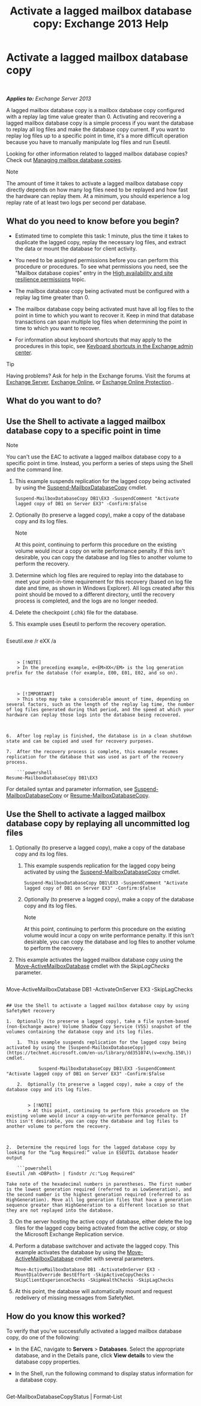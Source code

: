 ﻿---
title: 'Activate a lagged mailbox database copy: Exchange 2013 Help'
TOCTitle: Activate a lagged mailbox database copy
ms:assetid: 493d9c40-644d-49d6-9291-949acbcfdcb6
ms:mtpsurl: https://technet.microsoft.com/en-us/library/Dd979786(v=EXCHG.150)
ms:contentKeyID: 48385050
ms.date: 12/09/2016
mtps_version: v=EXCHG.150
---

# Activate a lagged mailbox database copy

 

_**Applies to:** Exchange Server 2013_


A lagged mailbox database copy is a mailbox database copy configured with a replay lag time value greater than 0. Activating and recovering a lagged mailbox database copy is a simple process if you want the database to replay all log files and make the database copy current. If you want to replay log files up to a specific point in time, it's a more difficult operation because you have to manually manipulate log files and run Eseutil.

Looking for other information related to lagged mailbox database copies? Check out [Managing mailbox database copies](managing-mailbox-database-copies-exchange-2013-help.md).


> [!NOTE]
> The amount of time it takes to activate a lagged mailbox database copy directly depends on how many log files need to be replayed and how fast the hardware can replay them. At a minimum, you should experience a log replay rate of at least two logs per second per database.



## What do you need to know before you begin?

  - Estimated time to complete this task: 1 minute, plus the time it takes to duplicate the lagged copy, replay the necessary log files, and extract the data or mount the database for client activity.

  - You need to be assigned permissions before you can perform this procedure or procedures. To see what permissions you need, see the "Mailbox database copies" entry in the [High availability and site resilience permissions](high-availability-and-site-resilience-permissions-exchange-2013-help.md) topic.

  - The mailbox database copy being activated must be configured with a replay lag time greater than 0.

  - The mailbox database copy being activated must have all log files to the point in time to which you want to recover it. Keep in mind that database transactions can span multiple log files when determining the point in time to which you want to recover.

  - For information about keyboard shortcuts that may apply to the procedures in this topic, see [Keyboard shortcuts in the Exchange admin center](keyboard-shortcuts-in-the-exchange-admin-center-exchange-online-protection-help.md).


> [!TIP]
> Having problems? Ask for help in the Exchange forums. Visit the forums at <A href="https://go.microsoft.com/fwlink/p/?linkid=60612">Exchange Server</A>, <A href="https://go.microsoft.com/fwlink/p/?linkid=267542">Exchange Online</A>, or <A href="https://go.microsoft.com/fwlink/p/?linkid=285351">Exchange Online Protection</A>..



## What do you want to do?

## Use the Shell to activate a lagged mailbox database copy to a specific point in time


> [!NOTE]
> You can't use the EAC to activate a lagged mailbox database copy to a specific point in time. Instead, you perform a series of steps using the Shell and the command line.



1.  This example suspends replication for the lagged copy being activated by using the [Suspend-MailboxDatabaseCopy](https://technet.microsoft.com/en-us/library/dd351074\(v=exchg.150\)) cmdlet.
    
        Suspend-MailboxDatabaseCopy DB1\EX3 -SuspendComment "Activate lagged copy of DB1 on Server EX3" -Confirm:$false

2.  Optionally (to preserve a lagged copy), make a copy of the database copy and its log files.
    

    > [!NOTE]
    > At this point, continuing to perform this procedure on the existing volume would incur a copy on write performance penalty. If this isn't desirable, you can copy the database and log files to another volume to perform the recovery.



3.  Determine which log files are required to replay into the database to meet your point-in-time requirement for this recovery (based on log file date and time, as shown in Windows Explorer). All logs created after this point should be moved to a different directory, until the recovery process is completed, and the logs are no longer needed.

4.  Delete the checkpoint (.chk) file for the database.

5.  This example uses Eseutil to perform the recovery operation.
    
    ```powershell
Eseutil.exe /r eXX /a
```
    

    > [!NOTE]
    > In the preceding example, e<EM>XX</EM> is the log generation prefix for the database (for example, E00, E01, E02, and so on).

    

    > [!IMPORTANT]
    > This step may take a considerable amount of time, depending on several factors, such as the length of the replay lag time, the number of log files generated during that period, and the speed at which your hardware can replay those logs into the database being recovered.



6.  After log replay is finished, the database is in a clean shutdown state and can be copied and used for recovery purposes.

7.  After the recovery process is complete, this example resumes replication for the database that was used as part of the recovery process.
    
    ```powershell
Resume-MailboxDatabaseCopy DB1\EX3
```

For detailed syntax and parameter information, see [Suspend-MailboxDatabaseCopy](https://technet.microsoft.com/en-us/library/dd351074\(v=exchg.150\)) or [Resume-MailboxDatabaseCopy](https://technet.microsoft.com/en-us/library/dd335220\(v=exchg.150\)).

## Use the Shell to activate a lagged mailbox database copy by replaying all uncommitted log files

1.  Optionally (to preserve a lagged copy), make a copy of the database copy and its log files.
    
    1.  This example suspends replication for the lagged copy being activated by using the [Suspend-MailboxDatabaseCopy](https://technet.microsoft.com/en-us/library/dd351074\(v=exchg.150\)) cmdlet.
        
            Suspend-MailboxDatabaseCopy DB1\EX3 -SuspendComment "Activate lagged copy of DB1 on Server EX3" -Confirm:$false
    
    2.  Optionally (to preserve a lagged copy), make a copy of the database copy and its log files.
        

        > [!NOTE]
        > At this point, continuing to perform this procedure on the existing volume would incur a copy on write performance penalty. If this isn't desirable, you can copy the database and log files to another volume to perform the recovery.



2.  This example activates the lagged mailbox database copy using the [Move-ActiveMailboxDatabase](https://technet.microsoft.com/en-us/library/dd298068\(v=exchg.150\)) cmdlet with the *SkipLagChecks* parameter.
    
    ```powershell
Move-ActiveMailboxDatabase DB1 -ActivateOnServer EX3 -SkipLagChecks
```

## Use the Shell to activate a lagged mailbox database copy by using SafetyNet recovery

1.  Optionally (to preserve a lagged copy), take a file system-based (non-Exchange aware) Volume Shadow Copy Service (VSS) snapshot of the volumes containing the database copy and its log files.
    
    1.  This example suspends replication for the lagged copy being activated by using the [Suspend-MailboxDatabaseCopy](https://technet.microsoft.com/en-us/library/dd351074\(v=exchg.150\)) cmdlet.
        
            Suspend-MailboxDatabaseCopy DB1\EX3 -SuspendComment "Activate lagged copy of DB1 on Server EX3" -Confirm:$false
    
    2.  Optionally (to preserve a lagged copy), make a copy of the database copy and its log files.
        

        > [!NOTE]
        > At this point, continuing to perform this procedure on the existing volume would incur a copy-on-write performance penalty. If this isn't desirable, you can copy the database and log files to another volume to perform the recovery.



2.  Determine the required logs for the lagged database copy by looking for the “Log Required:” value in ESEUTIL database header output
    
    ```powershell
Eseutil /mh <DBPath> | findstr /c:"Log Required"
```
    
    Take note of the hexadecimal numbers in parentheses. The first number is the lowest generation required (referred to as LowGeneration), and the second number is the highest generation required (referred to as HighGeneration). Move all log generation files that have a generation sequence greater than HighGeneration to a different location so that they are not replayed into the database.

3.  On the server hosting the active copy of database, either delete the log files for the lagged copy being activated from the active copy, or stop the Microsoft Exchange Replication service.

4.  Perform a database switchover and activate the lagged copy. This example activates the database by using the [Move-ActiveMailboxDatabase](https://technet.microsoft.com/en-us/library/dd298068\(v=exchg.150\)) cmdlet with several parameters.
    
        Move-ActiveMailboxDatabase DB1 -ActivateOnServer EX3 -MountDialOverride BestEffort -SkipActiveCopyChecks -SkipClientExperienceChecks -SkipHealthChecks -SkipLagChecks

5.  At this point, the database will automatically mount and request redelivery of missing messages from SafetyNet.

## How do you know this worked?

To verify that you've successfully activated a lagged mailbox database copy, do one of the following:

  - In the EAC, navigate to **Servers** \> **Databases**. Select the appropriate database, and in the Details pane, click **View details** to view the database copy properties.

  - In the Shell, run the following command to display status information for a database copy.
    
    ```powershell
Get-MailboxDatabaseCopyStatus <DatabaseCopyName> | Format-List
```

